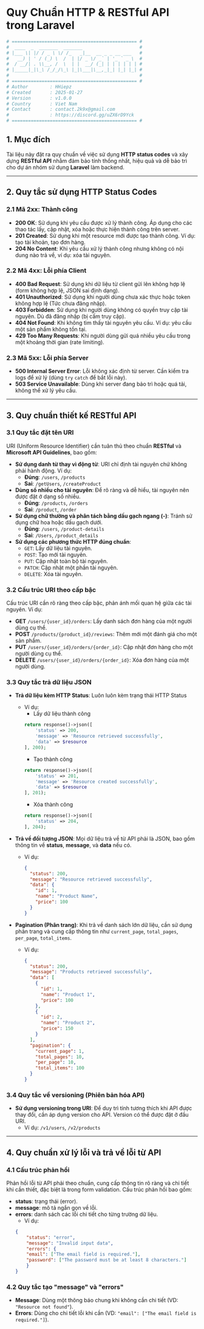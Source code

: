 # Quy Chuẩn HTTP & RESTful API trong Laravel

```bash
# ============================================== #
#  ____  _  _______  _______                     #
# |___ \| |/ / _ \ \/ /_   _|__  __ _ _ __ ___   #
#   __) | ' / (_) \  /  | |/ _ \/ _` | '_ ` _ \  #
#  / __/| . \\__, /  \  | |  __/ (_| | | | | | | #
# |_____|_|\_\ /_/_/\_\ |_|\___|\__,_|_| |_| |_| #
#                                                #
# ============================================== #
# Author        : HHiepz
# Created       : 2025-01-27
# Version       : v1.0.0
# Country       : Viet Nam
# Contact       : contact.2k9x@gmail.com
#               : https://discord.gg/uZX6rD9Yck
# ============================================== #
```

## 1. Mục đích
Tài liệu này đặt ra quy chuẩn về việc sử dụng **HTTP status codes** và xây dựng **RESTful API** nhằm đảm bảo tính thống nhất, hiệu quả và dễ bảo trì cho dự án nhóm sử dụng **Laravel** làm backend.

---

## 2. Quy tắc sử dụng HTTP Status Codes

### 2.1 Mã 2xx: Thành công
- **200 OK**: Sử dụng khi yêu cầu được xử lý thành công. Áp dụng cho các thao tác lấy, cập nhật, xóa hoặc thực hiện thành công trên server.
- **201 Created**: Sử dụng khi một resource mới được tạo thành công. Ví dụ: tạo tài khoản, tạo đơn hàng.
- **204 No Content**: Khi yêu cầu xử lý thành công nhưng không có nội dung nào trả về, ví dụ: xóa tài nguyên.

### 2.2 Mã 4xx: Lỗi phía Client
- **400 Bad Request**: Sử dụng khi dữ liệu từ client gửi lên không hợp lệ (form không hợp lệ, JSON sai định dạng).
- **401 Unauthorized**: Sử dụng khi người dùng chưa xác thực hoặc token không hợp lệ (Tức chưa đăng nhập).
- **403 Forbidden**: Sử dụng khi người dùng không có quyền truy cập tài nguyên. Dù đã đăng nhập (bị cấm truy cập).
- **404 Not Found**: Khi không tìm thấy tài nguyên yêu cầu. Ví dụ: yêu cầu một sản phẩm không tồn tại.
- **429 Too Many Requests**: Khi người dùng gửi quá nhiều yêu cầu trong một khoảng thời gian (rate limiting).

### 2.3 Mã 5xx: Lỗi phía Server
- **500 Internal Server Error**: Lỗi không xác định từ server. Cần kiểm tra logs để xử lý (dùng `try` `catch` để bắt lỗi này).
- **503 Service Unavailable**: Dùng khi server đang bảo trì hoặc quá tải, không thể xử lý yêu cầu.

---

## 3. Quy chuẩn thiết kế RESTful API

### 3.1 Quy tắc đặt tên URI
URI (Uniform Resource Identifier) cần tuân thủ theo chuẩn **RESTful** và **Microsoft API Guidelines**, bao gồm:
- **Sử dụng danh từ thay vì động từ**: URI chỉ định tài nguyên chứ không phải hành động. Ví dụ:
  - **Đúng**: `/users`, `/products`
  - **Sai**: `/getUsers`, `/createProduct`
- **Dùng số nhiều cho tài nguyên**: Để rõ ràng và dễ hiểu, tài nguyên nên được đặt ở dạng số nhiều.
  - **Đúng**: `/products`, `/orders`
  - **Sai**: `/product`, `/order`
- **Sử dụng chữ thường và phân tách bằng dấu gạch ngang (-)**: Tránh sử dụng chữ hoa hoặc dấu gạch dưới.
  - **Đúng**: `/users`, `/product-details`
  - **Sai**: `/Users`, `/product_details`
- **Sử dụng các phương thức HTTP đúng chuẩn**:
  - `GET`: Lấy dữ liệu tài nguyên.
  - `POST`: Tạo mới tài nguyên.
  - `PUT`: Cập nhật toàn bộ tài nguyên.
  - `PATCH`: Cập nhật một phần tài nguyên.
  - `DELETE`: Xóa tài nguyên.

### 3.2 Cấu trúc URI theo cấp bậc
Cấu trúc URI cần rõ ràng theo cấp bậc, phản ánh mối quan hệ giữa các tài nguyên. Ví dụ:
- **GET** `/users/{user_id}/orders`: Lấy danh sách đơn hàng của một người dùng cụ thể.
- **POST** `/products/{product_id}/reviews`: Thêm mới một đánh giá cho một sản phẩm.
- **PUT** `/users/{user_id}/orders/{order_id}`: Cập nhật đơn hàng cho một người dùng cụ thể.
- **DELETE** `/users/{user_id}/orders/{order_id}`: Xóa đơn hàng của một người dùng.
### 3.3 Quy tắc trả dữ liệu JSON
- **Trả dữ liệu kèm HTTP Status**: Luôn luôn kèm trạng thái HTTP Status
  - Ví dụ:
    - Lấy dữ liệu thành công
    ```php
    return response()->json([
        'status' => 200,
        'message' => 'Resource retrieved successfully',
        'data' => $resource
    ], 200);
    ```
    - Tạo thành công
    ```php
    return response()->json([
        'status' => 201,
        'message' => 'Resource created successfully',
        'data' => $resource
    ], 201);
    ```
    - Xóa thành công
    ```php
    return response()->json([
        'status' => 204,
    ], 204);
    ```

- **Trả về đối tượng JSON**: Mọi dữ liệu trả về từ API phải là JSON, bao gồm thông tin về **status**, **message**, và **data** nếu có.
  - Ví dụ:
    ```json
    {
      "status": 200,
      "message": "Resource retrieved successfully",
      "data": {
        "id": 1,
        "name": "Product Name",
        "price": 100
      }
    }
    ```
- **Pagination (Phân trang)**: Khi trả về danh sách lớn dữ liệu, cần sử dụng phân trang và cung cấp thông tin như `current_page`, `total_pages`, `per_page`, `total_items`.
  - Ví dụ:
    ```json
    {
      "status": 200,
      "message": "Products retrieved successfully",
      "data": [
        {
          "id": 1,
          "name": "Product 1",
          "price": 100
        },
        {
          "id": 2,
          "name": "Product 2",
          "price": 150
        }
      ],
      "pagination": {
        "current_page": 1,
        "total_pages": 10,
        "per_page": 10,
        "total_items": 100
      }
    }
    ```

### 3.4 Quy tắc về versioning (Phiên bản hóa API)
- **Sử dụng versioning trong URI**: Để duy trì tính tương thích khi API được thay đổi, cần áp dụng version cho API. Version có thể được đặt ở đầu URI.
  - Ví dụ: `/v1/users`, `/v2/products`

---

## 4. Quy chuẩn xử lý lỗi và trả về lỗi từ API

### 4.1 Cấu trúc phản hồi 

Phản hồi lỗi từ API phải theo chuẩn, cung cấp thông tin rõ ràng và chi tiết khi cần thiết, đặc biệt là trong form validation. Cấu trúc phản hồi bao gồm:

  - **status**: trạng thái (error).
  - **message**: mô tả ngắn gọn về lỗi.
  - **errors**: danh sách các lỗi chi tiết cho từng trường dữ liệu.
    - Ví dụ:
    ```json
    {
        "status": "error",
        "message": "Invalid input data",
        "errors": {
        "email": ["The email field is required."],
        "password": ["The password must be at least 8 characters."]
        }
    }

### 4.2 Quy tắc tạo "message" và "errors"
  - **Message**: Dùng một thông báo chung khi không cần chi tiết (VD: `"Resource not found"`).
  - **Errors**: Dùng cho chi tiết lỗi khi cần (VD: `"email": ["The email field is required."]`).

